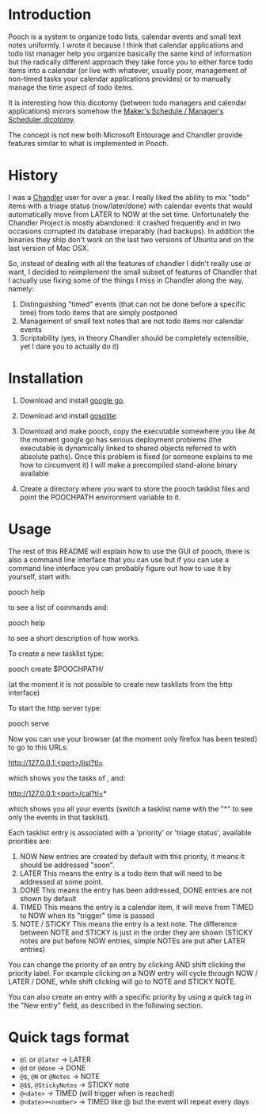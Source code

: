 # Introduction

Pooch is a system to organize todo lists, calendar events and small text notes uniformly. I wrote it because I think that calendar applications and todo list manager help you organize basically the same kind of information but the radically different approach they take force you to either force todo items into a calendar (or live with whatever, usually poor, management of non-timed tasks your calendar applications provides) or to manually manage the time aspect of todo items.

It is interesting how this dicotomy (between todo managers and calendar applications) mirrors somehow the [Maker's Schedule / Manager's Scheduler dicotomy](http://www.paulgraham.com/makersschedule.html).

The concept is not new both Microsoft Entourage and Chandler provide features similar to what is implemented in Pooch.

# History

I was a [Chandler](http://chandlerproject.org/) user for over a year. I really liked the ability to mix "todo" items with a triage status (now/later/done) with calendar events that would automatically move from LATER to NOW at the set time. Unfortunately the Chandler Project is mostly abandoned: it crashed frequently and in two occasions corrupted its database irreparably (had backups). In addition the binaries they ship don't work on the last two versions of Ubuntu and on the last version of Mac OSX.

So, instead of dealing with all the features of chandler I didn't really use or want, I decided to reimplement the small subset of features of Chandler that I actually use fixing some of the things I miss in Chandler along the way, namely:
1. Distinguishing "timed" events (that can not be done before a specific time) from todo items that are simply postponed
2. Management of small text notes that are not todo items nor calendar events
3. Scriptability (yes, in theory Chandler should be completely extensible, yet I dare you to actually do it)

# Installation

1. Download and install [google go](http://golang.org/).

2. Download and install [gosqlite](http://code.google.com/p/gosqlite/).

3. Download and make pooch, copy the executable somewhere you like
   At the moment google go has serious deployment problems (the executable is dynamically linked to shared objects referred to with absolute paths). Once this problem is fixed (or someone explains to me how to circumvent it) I will make a precompiled stand-alone binary available

4. Create a directory where you want to store the pooch tasklist files and point the POOCHPATH environment variable to it.

# Usage

The rest of this README will explain how to use the GUI of pooch, there is also a command line interface that you can use but if you can use a command line interface you can probably figure out how to use it by yourself, start with:

   pooch help

to see a list of commands and:

  pooch help <command>

to see a short description of how <command> works.

To create a new tasklist type:

  pooch create $POOCHPATH/<mytasklist>

(at the moment it is not possible to create new tasklists from the http interface)

To start the http server type:

  pooch serve <port>

Now you can use your browser (at the moment only firefox has been tested) to go to this URLs:

  http://127.0.0.1:<port>/list?tl=<mytasklist>

which shows you the tasks of <mytasklist>, and:

  http://127.0.0.1:<port>/cal?tl=*

which shows you all your events (switch a tasklist name with the "*" to see only the events in that tasklist).

Each tasklist entry is associated with a 'priority' or 'triage status', available priorities are:

1. NOW
   New entries are created by default with this priority, it means it should be addressed "soon". 
2. LATER
   This means the entry is a todo item that will need to be addressed at some point.
3. DONE
   This means the entry has been addressed, DONE entries are not shown by default
4. TIMED
   This means the entry is a calendar item, it will move from TIMED to NOW when its "trigger" time is passed
5. NOTE / STICKY
   This means the entry is a text note. The difference between NOTE and STICKY is just in the order they are shown (STICKY notes are put before NOW entries, simple NOTEs are put after LATER entries)

You can change the priority of an entry by clicking AND shift clicking the priority label. For example clicking on a NOW entry will cycle through NOW / LATER / DONE, while shift clicking will go to NOTE and STICKY NOTE.

You can also create an entry with a specific priority by using a quick tag in the "New entry" field, as described in the following section.

# Quick tags format

* `@l` or `@later` -> LATER
* `@d` or `@done` -> DONE
* `@$`, `@N` or `@Notes` -> NOTE
* `@$$`, `@StickyNotes` -> STICKY note
* `@<date>` -> TIMED (will trigger when <date> is reached)
* `@<date>+<number>` -> TIMED like @<date> but the event will repeat every <number> days
